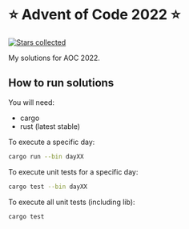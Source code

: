 # ⭐️ Advent of Code 2022 ⭐️
[![Stars collected](https://shields.io/static/v1?label=stars%20collected&message=18%20⭐&color=blue)]()

My solutions for AOC 2022.

## How to run solutions

You will need:
- cargo
- rust (latest stable)
  
To execute a specific day:
 
```bash
cargo run --bin dayXX
```

To execute unit tests for a specific day:

```bash
cargo test --bin dayXX
```

To execute all unit tests (including lib):

```bash
cargo test
```
